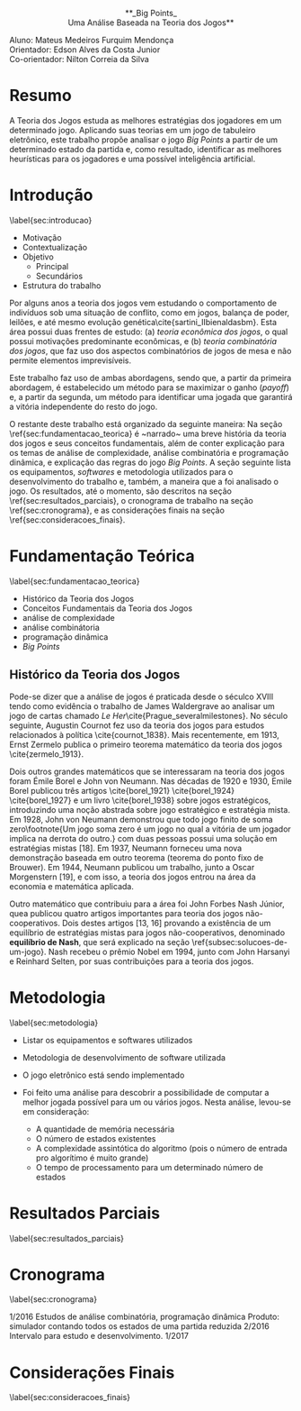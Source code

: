  <p align=center>**_Big Points_<br>
Uma Análise Baseada na Teoria dos Jogos** </p>

Aluno: Mateus Medeiros Furquim Mendonça  
Orientador: Edson Alves da Costa Junior  
Co-orientador: Nilton Correia da Silva

# Resumo
A Teoria dos Jogos estuda as melhores estratégias dos jogadores em um
 determinado jogo. Aplicando suas teorias em um jogo de tabuleiro eletrônico,
 este trabalho propõe analisar o jogo _Big Points_ a partir de um determinado
 estado da partida e, como resultado, identificar as melhores heurísticas para
 os jogadores e uma possível inteligência artificial.

# Introdução
\label{sec:introducao}

- Motivação
- Contextualização
- Objetivo
	- Principal
	- Secundários
- Estrutura do trabalho

Por alguns anos a teoria dos jogos vem estudando o comportamento de indivíduos
 sob uma situação de conflito, como em jogos, balança de poder, leilões, e até
 mesmo evolução genética\cite{sartini_IIbienaldasbm}. Esta área possui duas
 frentes de estudo: (a) _teoria econômica dos jogos_, o qual possui motivações
 predominante econômicas, e (b) _teoria combinatória dos jogos_, que faz uso dos
 aspectos combinatórios de jogos de mesa e não permite elementos imprevisíveis.

Este trabalho faz uso de ambas abordagens, sendo que, a partir da primeira
 abordagem, é estabelecido um método para se maximizar o ganho (_payoff_) e, a
 partir da segunda, um método para identificar uma jogada que garantirá a
 vitória independente do resto do jogo.

O restante deste trabalho está organizado da seguinte maneira: Na seção
 \ref{sec:fundamentacao_teorica} é ~narrado~ uma breve história da teoria dos
 jogos e seus conceitos fundamentais, além de conter explicação para os temas
 de análise de complexidade, análise combinatória e programação dinâmica, e
 explicação das regras do jogo _Big Points_. A seção seguinte lista os
 equipamentos, _softwares_ e metodologia utilizados para o desenvolvimento do
 trabalho e, também, a maneira que a foi analisado o jogo. Os resultados, até o
 momento, são descritos na seção \ref{sec:resultados_parciais}, o cronograma de
 trabalho na seção \ref{sec:cronograma}, e as considerações finais na seção
 \ref{sec:consideracoes_finais}.


# Fundamentação Teórica
\label{sec:fundamentacao_teorica}

- Histórico da Teoria dos Jogos
- Conceitos Fundamentais da Teoria dos Jogos
- análise de complexidade
- análise combinátoria
- programação dinâmica
- _Big Points_

## Histórico da Teoria dos Jogos

Pode-se dizer que a análise de jogos é praticada desde o séculco XVIII tendo
 como evidência o trabalho de James Waldergrave ao analisar um jogo de cartas
 chamado _Le Her_\cite{Prague_severalmilestones}. No século seguinte, Augustin
 Cournot fez uso da teoria dos jogos para estudos relacionados à política
 \cite{cournot_1838}. Mais recentemente, em 1913, Ernst Zermelo publica o
 primeiro teorema matemático da teoria dos jogos \cite{zermelo_1913}.

Dois outros grandes matemáticos que se interessaram na teoria dos jogos foram
 Émile Borel e John von Neumann. Nas décadas de 1920 e 1930, Emile Borel
 publicou três artigos \cite{borel_1921} \cite{borel_1924} \cite{borel_1927} e
 um livro \cite{borel_1938} sobre jogos estratégicos, introduzindo uma noção
 abstrada sobre jogo estratégico e estratégia mista. Em 1928, John von Neumann
 demonstrou que todo jogo finito de soma zero\footnote{Um jogo soma zero é um
 jogo no qual a vitória de um jogador implica na derrota do outro.} com duas
 pessoas possui uma solução em estratégias mistas [18]. Em 1937, Neumann
 forneceu uma nova demonstração baseada em outro teorema (teorema do ponto fixo
 de Brouwer). Em 1944, Neumann publicou um trabalho, junto a Oscar Morgenstern
 [19], e com isso, a teoria dos jogos entrou na área da economia e matemática
 aplicada.

Outro matemático que contribuiu para a área foi John Forbes Nash Júnior, quea publicou quatro artigos importantes para teoria dos jogos não-cooperativos. Dois destes artigos [13, 16] provando a existência de um equilíbrio de estratégias mistas para jogos não-cooperativos, denominado **equilíbrio de Nash**, que será explicado na seção \ref{subsec:solucoes-de-um-jogo}. Nash recebeu o prêmio Nobel em 1994, junto com John Harsanyi e Reinhard Selten, por suas contribuições para a teoria dos jogos.



# Metodologia
\label{sec:metodologia}

- Listar os equipamentos e softwares utilizados
- Metodologia de desenvolvimento de software utilizada


- O jogo eletrônico está sendo implementado
- Foi feito uma análise para descobrir a possibilidade de computar a melhor
 jogada possível para um ou vários jogos. Nesta análise, levou-se em
 consideração:
	- A quantidade de memória necessária
	- O número de estados existentes
	- A complexidade assintótica do algoritmo (pois o número de entrada pro
 algorítimo é muito grande)
	- O tempo de processamento para um determinado número de estados

# Resultados Parciais
\label{sec:resultados_parciais}

# Cronograma
\label{sec:cronograma}

1/2016 Estudos de análise combinatória, programação dinâmica
Produto: simulador contando todos os estados de uma partida reduzida
2/2016 Intervalo para estudo e desenvolvimento.
1/2017

# Considerações Finais
\label{sec:consideracoes_finais}
